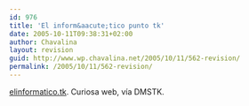 ```yaml
---
id: 976
title: 'El inform&aacute;tico punto tk'
date: 2005-10-11T09:38:31+02:00
author: Chavalina
layout: revision
guid: http://www.wp.chavalina.net/2005/10/11/562-revision/
permalink: /2005/10/11/562-revision/
---
```

<a href="http://www.elinformatico.tk/" target="_blank">elinformatico.tk</a>. Curiosa web, v&iacute;a DMSTK.